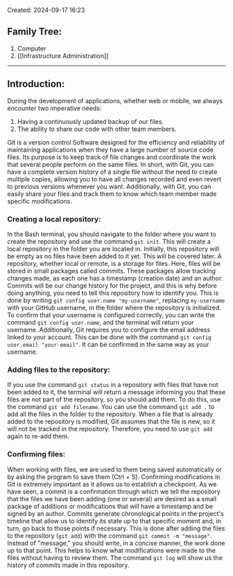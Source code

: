 Created: 2024-09-17 16:23
## Family Tree:
1. Computer
2. [[Infrastructure Administration]]
-- -
## Introduction:

During the development of applications, whether web or mobile, we always encounter two imperative needs:
1. Having a continuously updated backup of our files.
2. The ability to share our code with other team members.

Git is a version control Software designed for the efficiency and reliability of maintaining applications when they have a large number of source code files. Its purpose is to keep track of file changes and coordinate the work that several people perform on the same files. In short, with Git, you can have a complete version history of a single file without the need to create multiple copies, allowing you to have all changes recorded and even revert to previous versions whenever you want. Additionally, with Git, you can easily share your files and track them to know which team member made specific modifications.
### Creating a local repository:

In the Bash terminal, you should navigate to the folder where you want to create the repository and use the command `git init`. This will create a local repository in the folder you are located in. Initially, this repository will be empty as no files have been added to it yet. This will be covered later. A repository, whether local or remote, is a storage for files. Here, files will be stored in small packages called commits. These packages allow tracking changes made, as each one has a timestamp (creation date) and an author. Commits will be our change history for the project, and this is why before doing anything, you need to tell this repository how to identify you. This is done by writing `git config user.name "my-username"`, replacing `my-username` with your GitHub username, in the folder where the repository is initialized. To confirm that your username is configured correctly, you can write the command `git config user.name`, and the terminal will return your username. Additionally, Git requires you to configure the email address linked to your account. This can be done with the command `git config user.email "your-email"`. It can be confirmed in the same way as your username.
### Adding files to the repository:

If you use the command `git status` in a repository with files that have not been added to it, the terminal will return a message informing you that these files are not part of the repository, so you should add them. To do this, use the command `git add filename`. You can use the command `git add .` to add all the files in the folder to the repository. When a file that is already added to the repository is modified, Git assumes that the file is new, so it will not be tracked in the repository. Therefore, you need to use `git add` again to re-add them.
### Confirming files:

When working with files, we are used to them being saved automatically or by asking the program to save them (Ctrl + S). Confirming modifications in Git is extremely important as it allows us to establish a checkpoint. As we have seen, a commit is a confirmation through which we tell the repository that the files we have been adding (one or several) are desired as a small package of additions or modifications that will have a timestamp and be signed by an author. Commits generate chronological points in the project's timeline that allow us to identify its state up to that specific moment and, in turn, go back to those points if necessary. This is done after adding the files to the repository (`git add`) with the command `git commit -m "message"`. Instead of "message," you should write, in a concise manner, the work done up to that point. This helps to know what modifications were made to the files without having to review them. The command `git log` will show us the history of commits made in this repository.